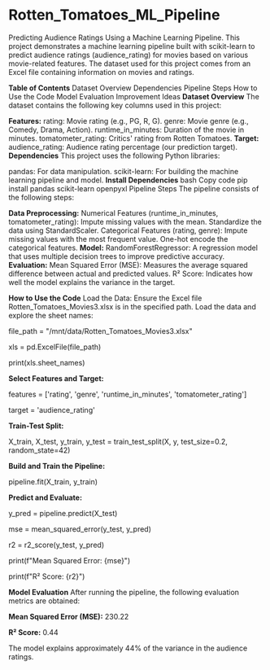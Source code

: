 # Rotten_Tomatoes_ML_Pipeline

Predicting Audience Ratings Using a Machine Learning Pipeline.
This project demonstrates a machine learning pipeline built with scikit-learn to predict audience ratings (audience_rating) for movies based on various movie-related features. The dataset used for this project comes from an Excel file containing information on movies and ratings.

**Table of Contents**
Dataset Overview
Dependencies
Pipeline Steps
How to Use the Code
Model Evaluation
Improvement Ideas
**Dataset Overview**
The dataset contains the following key columns used in this project:

**Features:**
rating: Movie rating (e.g., PG, R, G).
genre: Movie genre (e.g., Comedy, Drama, Action).
runtime_in_minutes: Duration of the movie in minutes.
tomatometer_rating: Critics' rating from Rotten Tomatoes.
**Target:**
audience_rating: Audience rating percentage (our prediction target).
**Dependencies**
This project uses the following Python libraries:

pandas: For data manipulation.
scikit-learn: For building the machine learning pipeline and model.
**Install Dependencies**
bash
Copy code
pip install pandas scikit-learn openpyxl
Pipeline Steps
The pipeline consists of the following steps:

**Data Preprocessing:**
Numerical Features (runtime_in_minutes, tomatometer_rating):
Impute missing values with the mean.
Standardize the data using StandardScaler.
Categorical Features (rating, genre):
Impute missing values with the most frequent value.
One-hot encode the categorical features.
**Model:**
RandomForestRegressor: A regression model that uses multiple decision trees to improve predictive accuracy.
**Evaluation:**
Mean Squared Error (MSE): Measures the average squared difference between actual and predicted values.
R² Score: Indicates how well the model explains the variance in the target.

**How to Use the Code**
Load the Data:
Ensure the Excel file Rotten_Tomatoes_Movies3.xlsx is in the specified path. Load the data and explore the sheet names:

file_path = "/mnt/data/Rotten_Tomatoes_Movies3.xlsx"

xls = pd.ExcelFile(file_path)

print(xls.sheet_names)

**Select Features and Target:**

features = ['rating', 'genre', 'runtime_in_minutes', 'tomatometer_rating']

target = 'audience_rating'

**Train-Test Split:**

X_train, X_test, y_train, y_test = train_test_split(X, y, test_size=0.2, random_state=42)


**Build and Train the Pipeline:**

pipeline.fit(X_train, y_train)


**Predict and Evaluate:**

y_pred = pipeline.predict(X_test)

mse = mean_squared_error(y_test, y_pred)

r2 = r2_score(y_test, y_pred)

print(f"Mean Squared Error: {mse}")

print(f"R² Score: {r2}")

**Model Evaluation**
After running the pipeline, the following evaluation metrics are obtained:

**Mean Squared Error (MSE):** 230.22

**R² Score:** 0.44

The model explains approximately 44% of the variance in the audience ratings.

